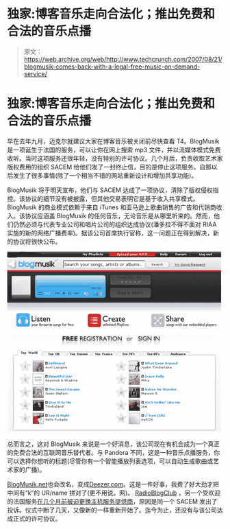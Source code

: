 # 独家:博客音乐走向合法化；推出免费和合法的音乐点播

> 原文：<https://web.archive.org/web/http://www.techcrunch.com/2007/08/21/blogmusik-comes-back-with-a-legal-free-music-on-demand-service/>

# 独家:博客音乐走向合法化；推出免费和合法的音乐点播

早在去年九月，迈克尔就建议大家在博客音乐被关闭前尽快查看 T4。BlogMusik 是一项诞生于法国的服务，可以让你在网上搜索 mp3 文件，并以流媒体模式免费收听。当时这项服务还很年轻，没有特别的许可协议。几个月后，负责收取艺术家版权费用的组织 SACEM 给他们发了一封终止信，目的是停止这项服务。自那以后发生了很多事情(除了一个相当不错的网站重新设计和增加共享功能)。

BlogMusik 将于明天宣布，他们与 SACEM 达成了一项协议，清除了版权侵权指控。该协议的细节没有被披露，但其他交易表明它是基于收入共享模式。BlogMusik 的商业模式依赖于来自 iTunes 和亚马逊上歌曲销售的广告和代销商收入。该协议应涵盖 BlogMusik 的任何音乐，无论音乐是从哪里听来的。然而，他们仍然必须与代表专业公司和唱片公司的组织达成协议(潘多拉不得不面对 RIAA 实施的新的网络广播费率)。据该公司首席执行官称，这一问题正在得到解决，新的协议将很快公布。

![](img/ab4b713a3429e2969ff8bf1e210d586a.png)

总而言之，这对 BlogMusik 来说是一个好消息，该公司现在有机会成为一个真正的免费合法的互联网音乐替代者。与 Pandora 不同，这是一种音乐点播服务，你可以选择你想听的标题(尽管你有一个智能播放列表选项，可以自动生成歌曲或艺术家的广播)。

[BlogMusik.net](https://web.archive.org/web/20230326021518/http://blogmusik.net/)也会改名，变成[Deezer.com](https://web.archive.org/web/20230326021518/http://deezer.com/)。这是一件好事，我费了好大劲才把中间有“k”的 UR/name 拼对了(更不用说。网)。
 [RadioBlogClub](https://web.archive.org/web/20230326021518/http://www.radioblogclub.com/) ，另一个受欢迎的法国服务[在几个月前被迫更换主机服务提供商](https://web.archive.org/web/20230326021518/https://techcrunch.com/2007/03/14/radioblogclub-abandons-old-pirate-ship-for-bigger-one/)，原因是同一个 SACEM 发出了投诉。仪式中断了几天，又像新的一样重新开始了。迄今为止，还没有与该公司达成正式的许可协议。